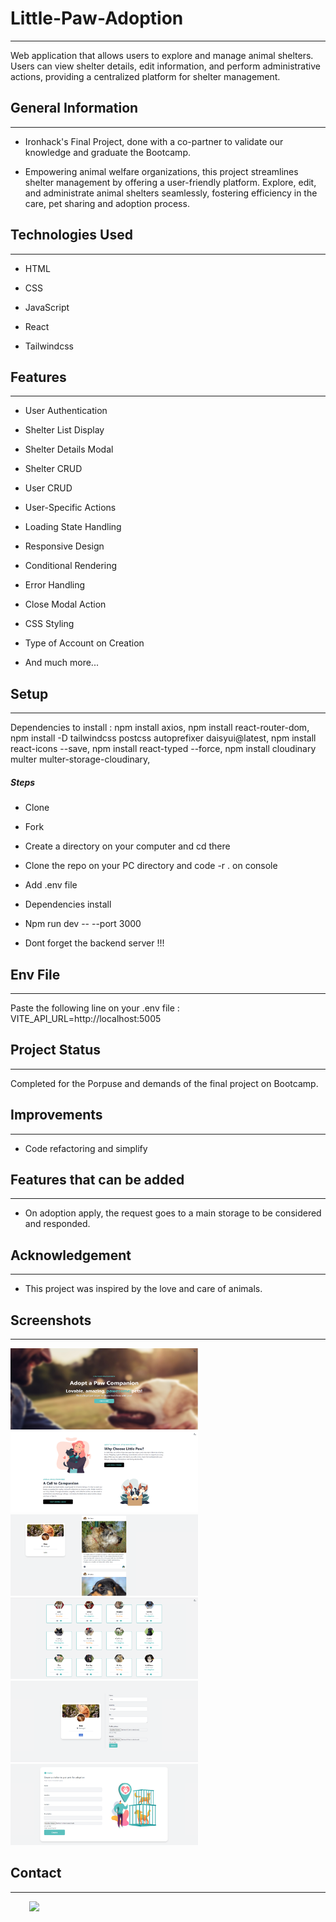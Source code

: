 <h1>Little-Paw-Adoption</h1>
<hr><p>Web application that allows users to explore and manage animal shelters. Users can view shelter details, edit information, and perform administrative actions, providing a centralized platform for shelter management.</p><h2>General Information</h2>
<hr><ul>
<li>Ironhack's Final Project, done with a co-partner to validate our knowledge and graduate the Bootcamp.</li>
</ul><ul>
<li>Empowering animal welfare organizations, this project streamlines shelter management by offering a user-friendly platform. Explore, edit, and administrate animal shelters seamlessly, fostering efficiency in the care, pet sharing and adoption process.</li>
</ul><h2>Technologies Used</h2>
<hr><ul>
<li>HTML</li>
</ul><ul>
<li>CSS</li>
</ul><ul>
<li>JavaScript</li>
</ul><ul>
<li>React</li>
</ul><ul>
<li>Tailwindcss</li>
</ul><h2>Features</h2>
<hr><ul>
<li>User Authentication</li>
</ul><ul>
<li>Shelter List Display</li>
</ul><ul>
<li>Shelter Details Modal</li>
</ul><ul>
<li>Shelter CRUD</li>
</ul><ul>
<li>User CRUD</li>
</ul><ul>
<li>User-Specific Actions</li>
</ul><ul>
<li>Loading State Handling</li>
</ul><ul>
<li>Responsive Design</li>
</ul><ul>
<li>Conditional Rendering</li>
</ul><ul>
<li>Error Handling</li>
</ul><ul>
<li>Close Modal Action</li>
</ul><ul>
<li>CSS Styling</li>
</ul><ul>
<li>Type of Account on Creation</li>
</ul><ul>
<li>And much more...</li>
</ul><h2>Setup</h2>
<hr><p>Dependencies to install :
npm install axios,
npm install react-router-dom,
npm install -D tailwindcss postcss autoprefixer daisyui@latest,
npm install react-icons --save,
npm install react-typed --force,
npm install cloudinary multer multer-storage-cloudinary,</p><h5>Steps</h5><ul>
<li>Clone</li>
</ul><ul>
<li>Fork</li>
</ul><ul>
<li>Create a directory on your computer and cd there</li>
</ul><ul>
<li>Clone the repo on your PC directory and code -r . on console</li>
</ul><ul>
<li>Add .env file</li>
</ul><ul>
<li>Dependencies install</li>
</ul><ul>
<li>Npm run dev -- --port 3000</li>
</ul><ul>
<li>Dont forget the backend server !!!</li>
</ul><h2>Env File</h2>
<hr><p>Paste the following line on your .env file : VITE_API_URL=http://localhost:5005
</p>
</ul><h2>Project Status</h2>
<hr><p>Completed for the Porpuse and demands of the final project on Bootcamp.</p><h2>Improvements</h2>
<hr><ul>
<li>Code refactoring and simplify</li>
</ul><h2>Features that can be added</h2>
<hr><ul>
<li>On adoption apply, the request goes to a main storage to be considered and responded.</li>
</ul><h2>Acknowledgement</h2>
<hr><ul>
<li>This project was inspired by the love and care of animals.</li>
</ul><h2>Screenshots</h2>
<hr>
<img src="./src/assets/1.png " style= "display: inline-block; margin: 0 auto; width: 300px; height: 130px">
<img src="./src/assets/2.png " style= "display: inline-block; margin: 0 auto; width: 300px; height: 130px">
<img src="./src/assets/3.png " style= "display: inline-block; margin: 0 auto; width: 300px; height: 130px">
<img src="./src/assets/4.png " style= "display: inline-block; margin: 0 auto; width: 300px; height: 130px">
<img src="./src/assets/5.png " style= "display: inline-block; margin: 0 auto; width: 300px; height: 130px">
<img src="./src/assets/6.png " style= "display: inline-block; margin: 0 auto; width: 300px; height: 130px">
<h2>Contact</h2>
<hr><p><span style="margin-right: 30px;"></span><a href="https://github.com/orgs/LittlePaw-adoption/people"><img target="_blank" src="https://cdn.jsdelivr.net/gh/devicons/devicon/icons/github/github-original.svg" style="width: 10%;"></a></p>